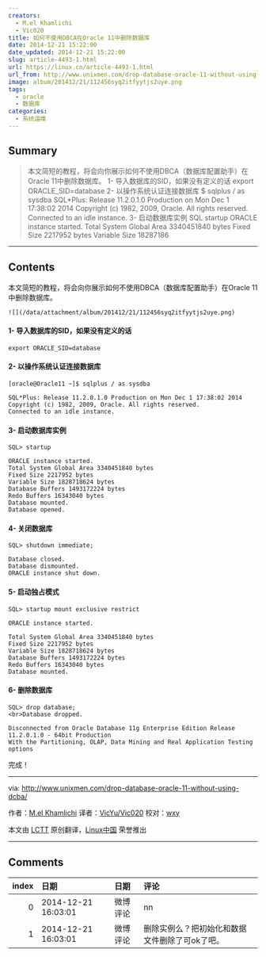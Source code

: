 ```yaml
---
creators:
  - M.el Khamlichi
  - Vic020
title: 如何不使用DBCA在Oracle 11中删除数据库
date: 2014-12-21 15:22:00
date_updated: 2014-12-21 15:22:00
slug: article-4493-1.html
url: https://linux.cn/article-4493-1.html
url_from: http://www.unixmen.com/drop-database-oracle-11-without-using-dcba/
image: album/201412/21/112456syq2itfyytjs2uye.png
tags:
  - oracle
  - 数据库
categories:
  - 系统运维
---
```


## Summary

> 本文简短的教程，将会向你展示如何不使用DBCA（数据库配置助手）在Oracle 11中删除数据库。  1- 导入数据库的SID，如果没有定义的话 export ORACLE_SID=database  2- 以操作系统认证连接数据库 $ sqlplus / as sysdba SQL*Plus: Release 11.2.0.1.0 Production on Mon Dec 1 17:38:02 2014 Copyright (c) 1982, 2009, Oracle. All rights reserved. Connected to an idle instance.  3- 启动数据库实例 SQL startup ORACLE instance started. Total System Global Area 3340451840 bytes Fixed Size 2217952 bytes Variable Size 18287186

***

<!-- more -->

## Contents

本文简短的教程，将会向你展示如何不使用DBCA（数据库配置助手）在Oracle 11中删除数据库。

`![](/data/attachment/album/201412/21/112456syq2itfyytjs2uye.png)`

#### 1- 导入数据库的SID，如果没有定义的话

```shell
export ORACLE_SID=database
```

#### 2- 以操作系统认证连接数据库

```shell
[oracle@Oracle11 ~]$ sqlplus / as sysdba

SQL*Plus: Release 11.2.0.1.0 Production on Mon Dec 1 17:38:02 2014
Copyright (c) 1982, 2009, Oracle. All rights reserved.
Connected to an idle instance.
```

#### 3- 启动数据库实例

```shell
SQL> startup

ORACLE instance started.
Total System Global Area 3340451840 bytes
Fixed Size 2217952 bytes
Variable Size 1828718624 bytes
Database Buffers 1493172224 bytes
Redo Buffers 16343040 bytes
Database mounted.
Database opened.
```

#### 4- 关闭数据库

```shell
SQL> shutdown immediate;

Database closed.
Database dismounted.
ORACLE instance shut down.
```

#### 5- 启动独占模式

```shell
SQL> startup mount exclusive restrict

ORACLE instance started.

Total System Global Area 3340451840 bytes
Fixed Size 2217952 bytes
Variable Size 1828718624 bytes
Database Buffers 1493172224 bytes
Redo Buffers 16343040 bytes
Database mounted.
```

#### 6- 删除数据库

```shell
SQL> drop database;
<br>Database dropped.

Disconnected from Oracle Database 11g Enterprise Edition Release 11.2.0.1.0 - 64bit Production
With the Partitioning, OLAP, Data Mining and Real Application Testing options
```

完成！

---

via: <http://www.unixmen.com/drop-database-oracle-11-without-using-dcba/>

作者：[M.el Khamlichi](http://www.unixmen.com/author/pirat9/) 译者：[VicYu/Vic020](http://vicyu.net/) 校对：[wxy](https://github.com/wxy)

本文由 [LCTT](https://github.com/LCTT/TranslateProject) 原创翻译，[Linux中国](https://linux.cn/) 荣誉推出

***

## Comments

|   index | 日期                | 日期     | 评论                                           |
|--------:|:--------------------|:---------|:-----------------------------------------------|
|       0 | 2014-12-21 16:03:01 | 微博评论 | nn                                             |
|       1 | 2014-12-21 16:03:01 | 微博评论 | 删除实例么？把初始化和数据文件删除了可ok了吧。 |
